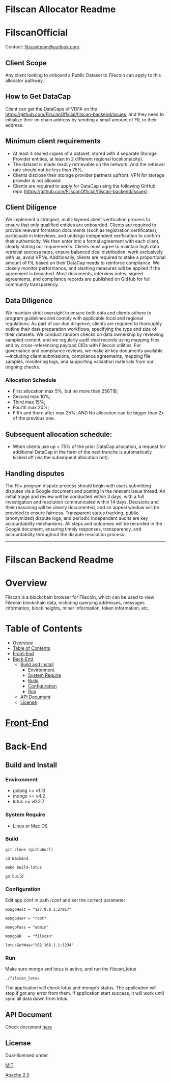 # Filscan Allocator Readme
# FilscanOfficial

Contact: filscanteam@outlook.com.

## Client Scope
Any client looking to onboard a Public Dataset to Filecoin can apply to this allocator pathway.

## How to Get DataCap
Client can get the DataCaps of VDFA on the https://github.com/FilscanOfficial/filscan-backend/issues, and they need to initialize their on chain address by sending a small amount of FIL to their address.

## Minimum client requirements
- At least 4 sealed copies of a dataset, stored with 4 separate Storage Provider entities, at least in 2 different regional locations(city).
- The dataset is made readily retrievable on the network. And the retrieval rate should not be less than 75%.
- Clients disclose their storage provider partners upfront. VPN for storage provider is not allowed.
- Clients are required to apply for DataCap using the following GitHub repo (https://github.com/FilscanOfficial/filscan-backend/issues).

## Client Diligence
We implement a stringent, multi-layered client verification process to ensure that only qualified entities are onboarded. Clients are required to provide relevant formation documents (such as registration certificates), participate in interviews, and undergo independent verification to confirm their authenticity. We then enter into a formal agreement with each client, clearly stating our requirements.
Clients must agree to maintain high data retrieval success rates, ensure balanced deal distribution, work exclusively with us, avoid VPNs. Additionally, clients are required to stake a proportional amount of FIL based on their DataCap needs to reinforce compliance. We closely monitor performance, and slashing measures will be applied if the agreement is breached. Most documents, interview notes, signed agreements, and compliance records are published on GitHub for full community transparency.

## Data Diligence
We maintain strict oversight to ensure both data and clients adhere to program guidelines and comply with applicable local and regional regulations. As part of our due diligence, clients are required to thoroughly outline their data preparation workflows, specifying the type and size of their datasets. We conduct random checks on data ownership by reviewing sampled content, and we regularly audit deal records using mapping files and by cross-referencing payload CIDs with Filecoin utilities. For governance and compliance reviews, we make all key documents available—including client submissions, compliance agreements, mapping file samples, monitoring logs, and supporting validation materials from our ongoing checks.

### Allocation Schedule
- First allocation max 5%, but no more than 256TiB; 
- Second max 10%; 
- Third max 15%; 
- Fourth max 20%; 
- Fifth and there after max 25%;
AND No allocation can be bigger than 2x of the previous one. 



## Subsequent allocation schedule:
- When clients use up > 75% of the prior DataCap allocation, a request for additional DataCap in the form of the next tranche is automatically kicked off (via the subsequent allocation bot). 

## Handling disputes

The Fil+ program dispute process should begin with users submitting disputes via a Google document and posting in the relevant issue thread. An initial triage and review will be conducted within 3 days, with a full investigation and resolution communicated within 14 days. Decisions and their reasoning will be clearly documented, and an appeal window will be provided to ensure fairness. Transparent status tracking, public (anonymized) dispute logs, and periodic independent audits are key accountability mechanisms. All steps and outcomes will be recorded in the Google document, ensuring timely responses, transparency, and accountability throughout the dispute resolution process.

----------------------------
# Filscan Backend Readme
# Overview

Filscan is a blockchain browser for Filecoin, which can be used to view Filecoin blockchain data, including querying addresses, messages information, block heights, miner information, token information, etc.

# Table of Contents
- [Overview](#overview)
- [Table of Contents](#table-of-contents)
- [Front-End](#front-end)
- [Back-End](#back-end)
  - [Build and Install](#build-and-install)
    - [Environment](#environment)
    - [System Require](#system-require)
    - [Build](#build)
    - [Configuration](#configuration)
    - [Run](#run)
  - [API Document](#api-document)
  - [License](#license)

# [Front-End](https://github.com/ipfs-force-community/filscan-frontend)


# Back-End

## Build and Install

### Environment

- golang >= v1.13
- mongo >= v4.2
- lotus >= v0.2.7

### System Require

- Linux or Mac OS

### Build
```
git clone (githuburl)

cd Backend

make build-lotus

go build
```
### Configuration

Edit app.conf in path /conf and set the correct parameter
```
mongoHost = "127.0.0.1:27017"

mongoUser = "root"

mongoPass = "admin"

mongoDB   = "filscan"

lotusGetWay="192.168.1.1:1234"
```
### Run

Make sure mongo and lotus is active, and run the filscan_lotus
```
./filscan_lotus
```
The application will check lotus and mongo’s status. The application will stop if got any error from them. If application start success, it will work until sync all data down from lotus. 

## API Document

Check document [here](Filscan_Interface_v1.0.md)


## License
Dual-licensed under 

[MIT](https://github.com/filecoin-project/lotus/blob/master/LICENSE-MIT) 

[Apache 2.0](https://github.com/filecoin-project/lotus/blob/master/LICENSE-APACHE)

